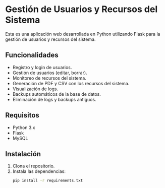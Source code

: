 # Gestión de Usuarios y Recursos del Sistema

Esta es una aplicación web desarrollada en Python utilizando Flask para la gestión de usuarios y recursos del sistema.

## Funcionalidades

- Registro y login de usuarios.
- Gestión de usuarios (editar, borrar).
- Monitoreo de recursos del sistema.
- Generación de PDF y CSV con los recursos del sistema.
- Visualización de logs.
- Backups automáticos de la base de datos.
- Eliminación de logs y backups antiguos.

## Requisitos

- Python 3.x
- Flask
- MySQL

## Instalación

1. Clona el repositorio.
2. Instala las dependencias:
   ```bash
   pip install -r requirements.txt